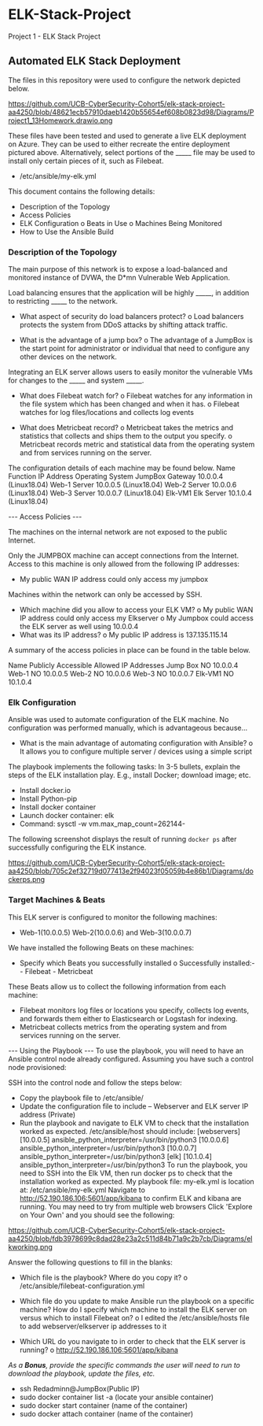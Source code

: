 # ELK-Stack-Project
Project 1 - ELK Stack Project

## Automated ELK Stack Deployment

The files in this repository were used to configure the network depicted below.

 https://github.com/UCB-CyberSecurity-Cohort5/elk-stack-project-aa4250/blob/48621ecb57910daeb1420b55654ef608b0823d98/Diagrams/Project1_13Homework.drawio.png


These files have been tested and used to generate a live ELK deployment on Azure. They can be used to either recreate the entire deployment pictured above. Alternatively, select portions of the _____ file may be used to install only certain pieces of it, such as Filebeat.

-	/etc/ansible/my-elk.yml


This document contains the following details:
-	Description of the Topology
-	Access Policies
-	ELK Configuration
o	Beats in Use
o	Machines Being Monitored
-	How to Use the Ansible Build


### Description of the Topology

The main purpose of this network is to expose a load-balanced and monitored instance of DVWA, the D*mn Vulnerable Web Application.

Load balancing ensures that the application will be highly _____, in addition to restricting _____ to the network.
-	What aspect of security do load balancers protect? 
o	Load balancers protects the system from DDoS attacks by shifting attack traffic.

-	What is the advantage of a jump box? 
o	The advantage of a JumpBox is the start point for administrator or individual that need to configure any other devices on the network. 


Integrating an ELK server allows users to easily monitor the vulnerable VMs for changes to the _____ and system _____.
-	What does Filebeat watch for? 
o	Filebeat watches for any information in the file system which has been changed and when it has. 
o	Filebeat watches for log files/locations and collects log events

-	What does Metricbeat record? 
o	Metricbeat takes the metrics and statistics that collects and ships them to the output you specify. 
o	Metricbeat records metric and statistical data from the operating system and from services running on the server.








The configuration details of each machine may be found below.
Name	Function	IP Address	Operating System
JumpBox	Gateway	10.0.0.4	(Linux18.04)
Web-1	Server	10.0.0.5	(Linux18.04)
Web-2	Server	10.0.0.6	(Linux18.04)
Web-3	Server	10.0.0.7	(Linux18.04)
Elk-VM1	Elk Server	10.1.0.4	(Linux18.04)

--- Access Policies ---

The machines on the internal network are not exposed to the public Internet. 

Only the JUMPBOX machine can accept connections from the Internet. Access to this machine is only allowed from the following IP addresses:
-	My public WAN IP address could only access my jumpbox 

Machines within the network can only be accessed by SSH.
-	Which machine did you allow to access your ELK VM? 
o	My public WAN IP address could only access my Elkserver 
o	My Jumpbox could access the ELK server as well using 10.0.0.4
-	What was its IP address? 
o	My public IP address is 137.135.115.14

A summary of the access policies in place can be found in the table below.

Name	Publicly Accessible	Allowed IP Addresses
Jump Box	NO	10.0.0.4
Web-1	NO	10.0.0.5
Web-2	NO	10.0.0.6
Web-3	NO	10.0.0.7
Elk-VM1	NO	10.1.0.4

### Elk Configuration

Ansible was used to automate configuration of the ELK machine. No configuration was performed manually, which is advantageous because...
-	What is the main advantage of automating configuration with Ansible? 
o	It allows you to configure multiple server / devices using a simple script 

The playbook implements the following tasks:
In 3-5 bullets, explain the steps of the ELK installation play. E.g., install Docker; download image; etc.
-	Install docker.io
-	Install Python-pip
-	Install docker container
-	Launch docker container: elk
-	Command: sysctl -w vm.max_map_count=262144-

The following screenshot displays the result of running `docker ps` after successfully configuring the ELK instance.

 https://github.com/UCB-CyberSecurity-Cohort5/elk-stack-project-aa4250/blob/705c2ef32719d077413e2f94023f05059b4e86b1/Diagrams/dockerps.png

### Target Machines & Beats
This ELK server is configured to monitor the following machines:
-	Web-1(10.0.0.5) Web-2(10.0.0.6) and Web-3(10.0.0.7)

We have installed the following Beats on these machines:
-	Specify which Beats you successfully installed 
o	Successfully installed:- - Filebeat - Metricbeat

These Beats allow us to collect the following information from each machine:
-	Filebeat monitors log files or locations you specify, collects log events, and forwards them either to Elasticsearch or Logstash for indexing.
-	Metricbeat collects metrics from the operating system and from services running on the server.

--- Using the Playbook ---
To use the playbook, you will need to have an Ansible control node already configured. Assuming you have such a control node provisioned: 

SSH into the control node and follow the steps below:
- Copy the playbook file to /etc/ansible/
- Update the configuration file to include – Webserver and ELK server IP address (Private)
- Run the playbook and navigate to ELK VM to check that the installation worked as expected.
/etc/ansible/host should include:
[webservers]
 [10.0.0.5] ansible_python_interpreter=/usr/bin/python3 
[10.0.0.6] ansible_python_interpreter=/usr/bin/python3 
[10.0.0.7] ansible_python_interpreter=/usr/bin/python3
[elk] 
[10.1.0.4] ansible_python_interpreter=/usr/bin/python3
To run the playbook, you need to SSH into the Elk VM, then run docker ps to check that the installation worked as expected. My playbook file: my-elk.yml is location at: /etc/ansible/my-elk.yml 
Navigate to http://52.190.186.106:5601/app/kibana to confirm ELK and kibana are running. You may need to try from multiple web browsers Click 'Explore on Your Own' and you should see the following:
 
https://github.com/UCB-CyberSecurity-Cohort5/elk-stack-project-aa4250/blob/fdb3978699c8dad28e23a2c511d84b71a9c2b7cb/Diagrams/elkworking.png

Answer the following questions to fill in the blanks:
-	Which file is the playbook?   Where do you copy it?
o	/etc/ansible/filebeat-configuration.yml

-	Which file do you update to make Ansible run the playbook on a specific machine? How do I specify which machine to install the ELK server on versus which to install Filebeat on? 
o	I edited the /etc/ansible/hosts file to add webserver/elkserver ip addresses to it

-	Which URL do you navigate to in order to check that the ELK server is running?
o	http://52.190.186.106:5601/app/kibana

_As a **Bonus**, provide the specific commands the user will need to run to download the playbook, update the files, etc._

-	ssh Redadminn@JumpBox(Public IP)
-	sudo docker container list -a (locate your ansible container)
-	sudo docker start container (name of the container)
-	sudo docker attach container (name of the container)

